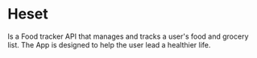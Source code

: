 # Heset
Is a Food tracker API that manages and tracks a user's food and grocery list. The App is designed to help the user lead a healthier life.
